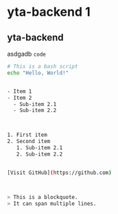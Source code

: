 # yta-backend 1
## yta-backend

asdgadb `code`

```bash
# This is a bash script
echo "Hello, World!"


- Item 1
- Item 2
  - Sub-item 2.1
  - Sub-item 2.2



1. First item
2. Second item
   1. Sub-item 2.1
   2. Sub-item 2.2


[Visit GitHub](https://github.com)



> This is a blockquote.  
> It can span multiple lines.
